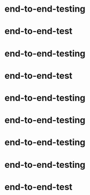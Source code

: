# end-to-end-testing
# end-to-end-test
# end-to-end-testing
# end-to-end-test
# end-to-end-testing
# end-to-end-testing
# end-to-end-testing
# end-to-end-testing
# end-to-end-test
